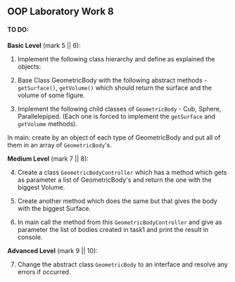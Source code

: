 ## OOP Laboratory Work 8

#### TO DO:
**Basic Level** (mark 5 || 6):

1. Implement the following class hierarchy and define as explained the objects:

2. Base Class GeometricBody with the following abstract methods - `getSurface()`, `getVolume()` which should return the surface and the volume of some figure.

3. Implement the following child classes of `GeometricBody` - Cub, Sphere, Parallelepiped. (Each one is forced to implement the `getSurface` and `getVolume` methods).

In main: create by an object of each type of GeometricBody and put all of them in an array of `GeometricBody`'s.

**Medium Level** (mark 7 || 8):

4. Create a class `GeometricBodyController` which has a method which gets as parameter a list of GeometricBody's and return the one with the biggest Volume.

5. Create another method which does the same but that gives the body with the biggest Surface.

6. In main call the method from this `GeometricBodyController` and give as parameter the list of bodies created in task1 and print the result in console.

**Advanced Level** (mark 9 || 10):

7. Change the abstract class `GeometricBody` to an interface and resolve any errors if occurred.


